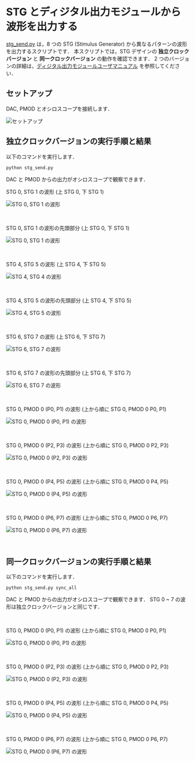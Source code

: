 # STG とディジタル出力モジュールから波形を出力する

[stg_send.py](./stg_send.py) は，8 つの STG (Stimulus Generator) から異なるパターンの波形を出力するスクリプトです．
本スクリプトでは，STG デザインの **独立クロックバージョン** と **同一クロックバージョン** の動作を確認できます．
2 つのバージョンの詳細は，[ディジタル出力モジュールユーザマニュアル](../../docs/stg/digital_output.md) を参照してください．

## セットアップ

DAC, PMOD とオシロスコープを接続します．

![セットアップ](../../docs/stg/images/stg_x8_send_setup.png)

## 独立クロックバージョンの実行手順と結果

以下のコマンドを実行します．

```
python stg_send.py
```

DAC と PMOD からの出力がオシロスコープで観察できます．


STG 0, STG 1 の波形  (上 STG 0, 下 STG 1)

![STG 0, STG 1 の波形](images/stg_0_1_whole.jpg)

<br>

STG 0, STG 1 の波形の先頭部分 (上 STG 0, 下 STG 1)

![STG 0, STG 1 の波形](images/stg_0_1_part.jpg)

<br>

STG 4, STG 5 の波形  (上 STG 4, 下 STG 5)

![STG 4, STG 4 の波形](images/stg_4_5_whole.jpg)

<br>

STG 4, STG 5 の波形の先頭部分 (上 STG 4, 下 STG 5)

![STG 4, STG 5 の波形](images/stg_4_5_part.jpg)

<br>

STG 6, STG 7 の波形  (上 STG 6, 下 STG 7)

![STG 6, STG 7 の波形](images/stg_6_7_whole.jpg)

<br>

STG 6, STG 7 の波形の先頭部分 (上 STG 6, 下 STG 7)

![STG 6, STG 7 の波形](images/stg_6_7_part.jpg)

<br>

STG 0, PMOD 0 (P0, P1) の波形   (上から順に STG 0, PMOD 0 P0, P1)

![STG 0, PMOD 0 (P0, P1) の波形](images/stg_0_pmod_0_p0_p1.jpg)

<br>

STG 0, PMOD 0 (P2, P3) の波形   (上から順に STG 0, PMOD 0 P2, P3)

![STG 0, PMOD 0 (P2, P3) の波形](images/stg_0_pmod_0_p2_p3.jpg)

<br>

STG 0, PMOD 0 (P4, P5) の波形   (上から順に STG 0, PMOD 0 P4, P5)

![STG 0, PMOD 0 (P4, P5) の波形](images/stg_0_pmod_0_p4_p5.jpg)

<br>

STG 0, PMOD 0 (P6, P7) の波形   (上から順に STG 0, PMOD 0 P6, P7)

![STG 0, PMOD 0 (P6, P7) の波形](images/stg_0_pmod_0_p6_p7.jpg)

<br>

## 同一クロックバージョンの実行手順と結果

以下のコマンドを実行します．

```
python stg_send.py sync_all
```

DAC と PMOD からの出力がオシロスコープで観察できます．
STG 0 ~ 7 の波形は独立クロックバージョンと同じです．


<br>

STG 0, PMOD 0 (P0, P1) の波形   (上から順に STG 0, PMOD 0 P0, P1)

![STG 0, PMOD 0 (P0, P1) の波形](images/stg_0_pmod_0_p0_p1_sync.jpg)

<br>

STG 0, PMOD 0 (P2, P3) の波形   (上から順に STG 0, PMOD 0 P2, P3)

![STG 0, PMOD 0 (P2, P3) の波形](images/stg_0_pmod_0_p2_p3_sync.jpg)

<br>

STG 0, PMOD 0 (P4, P5) の波形   (上から順に STG 0, PMOD 0 P4, P5)

![STG 0, PMOD 0 (P4, P5) の波形](images/stg_0_pmod_0_p4_p5_sync.jpg)

<br>

STG 0, PMOD 0 (P6, P7) の波形   (上から順に STG 0, PMOD 0 P6, P7)

![STG 0, PMOD 0 (P6, P7) の波形](images/stg_0_pmod_0_p6_p7_sync.jpg)
